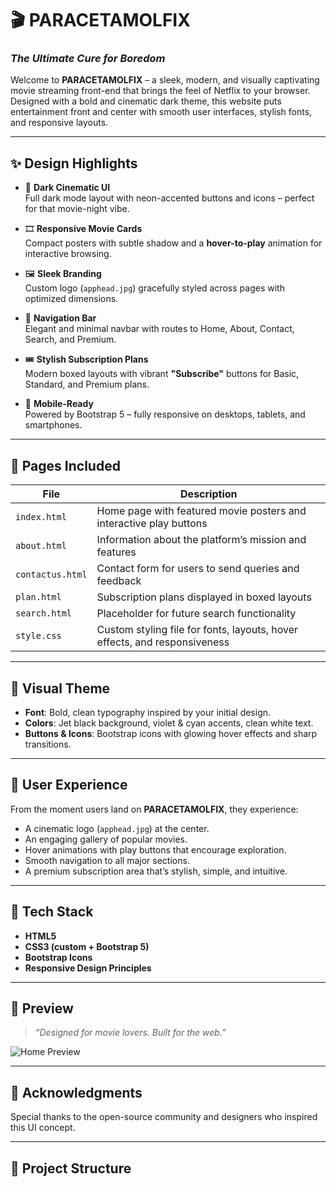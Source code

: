 # 🎬 PARACETAMOLFIX
### _The Ultimate Cure for Boredom_

Welcome to **PARACETAMOLFIX** – a sleek, modern, and visually captivating movie streaming front-end that brings the feel of Netflix to your browser. Designed with a bold and cinematic dark theme, this website puts entertainment front and center with smooth user interfaces, stylish fonts, and responsive layouts.

---

## ✨ Design Highlights

- 🖤 **Dark Cinematic UI**  
  Full dark mode layout with neon-accented buttons and icons – perfect for that movie-night vibe.

- 🎞️ **Responsive Movie Cards**  
  Compact posters with subtle shadow and a **hover-to-play** animation for interactive browsing.

- 🖼️ **Sleek Branding**  
  Custom logo (`apphead.jpg`) gracefully styled across pages with optimized dimensions.

- 🎯 **Navigation Bar**  
  Elegant and minimal navbar with routes to Home, About, Contact, Search, and Premium.

- 🎟️ **Stylish Subscription Plans**  
  Modern boxed layouts with vibrant **"Subscribe"** buttons for Basic, Standard, and Premium plans.

- 📱 **Mobile-Ready**  
  Powered by Bootstrap 5 – fully responsive on desktops, tablets, and smartphones.

---

## 🧩 Pages Included

| File | Description |
|------|-------------|
| `index.html` | Home page with featured movie posters and interactive play buttons |
| `about.html` | Information about the platform’s mission and features |
| `contactus.html` | Contact form for users to send queries and feedback |
| `plan.html` | Subscription plans displayed in boxed layouts |
| `search.html` | Placeholder for future search functionality |
| `style.css` | Custom styling file for fonts, layouts, hover effects, and responsiveness |

---

## 🎨 Visual Theme

- **Font**: Bold, clean typography inspired by your initial design.
- **Colors**: Jet black background, violet & cyan accents, clean white text.
- **Buttons & Icons**: Bootstrap icons with glowing hover effects and sharp transitions.

---

## 🧠 User Experience

From the moment users land on **PARACETAMOLFIX**, they experience:
- A cinematic logo (`apphead.jpg`) at the center.
- An engaging gallery of popular movies.
- Hover animations with play buttons that encourage exploration.
- Smooth navigation to all major sections.
- A premium subscription area that’s stylish, simple, and intuitive.

---

## 🚀 Tech Stack

- **HTML5**  
- **CSS3 (custom + Bootstrap 5)**  
- **Bootstrap Icons**  
- **Responsive Design Principles**

---

## 📸 Preview

> _“Designed for movie lovers. Built for the web.”_

![Home Preview](path/to/your/screenshot.jpg)

---

## 🙌 Acknowledgments

Special thanks to the open-source community and designers who inspired this UI concept.

---

## 📂 Project Structure

